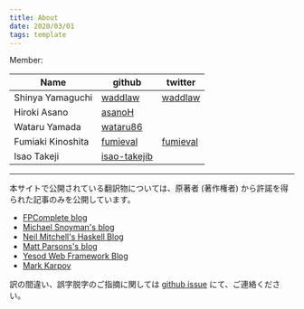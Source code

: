 ```yaml
---
title: About
date: 2020/03/01
tags: template
---
```


Member:

Name | github | twitter
-----|--------|-------
Shinya Yamaguchi | [waddlaw](https://github.com/waddlaw) | [waddlaw](https://twitter.com/waddlaw)
Hiroki Asano | [asanoH](https://github.com/asanoH)
Wataru Yamada | [wataru86](https://github.com/wataru86)
Fumiaki Kinoshita | [fumieval](https://github.com/fumieval) | [fumieval](https://twitter.com/fumieval)
Isao Takeji | [isao-takejib](https://github.com/isao-takejib)

---

本サイトで公開されている翻訳物については、原著者 (著作権者) から許諾を得られた記事のみを公開しています。

- [FPComplete blog](https://www.fpcomplete.com/blog)
- [Michael Snoyman's blog](https://www.snoyman.com/)
- [Neil Mitchell's Haskell Blog](http://neilmitchell.blogspot.jp/)
- [Matt Parsons's blog](http://www.parsonsmatt.org/)
- [Yesod Web Framework Blog](https://www.yesodweb.com/blog/)
- [Mark Karpov](https://markkarpov.com)

訳の間違い、誤字脱字のご指摘に関しては [github issue](https://github.com/e-bigmoon/haskell-blog/issues) にて、ご連絡ください。

